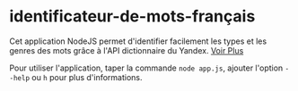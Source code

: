 # identificateur-de-mots-français

Cet application NodeJS permet d'identifier facilement les types et les genres des mots grâce à l'API dictionnaire du Yandex. [Voir Plus](https://tech.yandex.com/dictionary/)

Pour utiliser l'application, taper la commande `node app.js`, ajouter l'option `--help` ou `h` pour plus d'informations.
